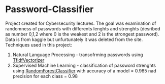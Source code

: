 # Password-Classifier
Project created for Cybersecurity lectures. The goal was examination of randomness of passwords with differents lenghts and strenghts (desribed as number 0,1,2 where 0 is the weakest and 2 is the strongest password). Data is from kaggle but unfurtunately it was deleted from the site. Techniques used in this project: 
1. Natural Language Processing - transofrming passwords using [TfidfVectorizer](https://scikit-learn.org/stable/modules/generated/sklearn.feature_extraction.text.TfidfVectorizer.html)
2. Supervised Machine Learning - classification of password strenghts using [RandomForestClassifier](https://scikit-learn.org/stable/modules/generated/sklearn.ensemble.RandomForestClassifier.html) with accuracy of a model = 0.985 nad precision for each class = 0.98

